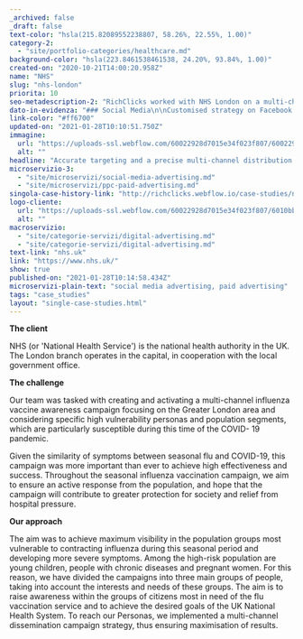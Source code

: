 ```yaml
---
_archived: false
_draft: false
text-color: "hsla(215.82089552238807, 58.26%, 22.55%, 1.00)"
category-2:
  - "site/portfolio-categories/healthcare.md"
background-color: "hsla(223.8461538461538, 24.20%, 93.84%, 1.00)"
created-on: "2020-10-21T14:00:20.958Z"
name: "NHS"
slug: "nhs-london"
priorita: 10
seo-metadescription-2: "RichClicks worked with NHS London on a multi-channel campaign to raise awareness of the Covid-19 flu vaccine. Find out how it went!"
dato-in-evidenza: "### Social Media\n\nCustomised strategy on Facebook and Instagram  \n\n### Google Ads\n\nBranded and non-branded campaigns  \n\n### Multichannel strategy\n\nWith an ADV analysis to guarantee maximum results"
link-color: "#ff6700"
updated-on: "2021-01-28T10:10:51.750Z"
immagine:
  url: "https://uploads-ssl.webflow.com/60022928d7015e34f023f807/60022928d7015e71da23fb5a_case-_0000s_0007_NHS_Background-compressed-11zon.jpg"
  alt: ""
headline: "Accurate targeting and a precise multi-channel distribution during a crucial moment"
microservizio-3:
  - "site/microservizi/social-media-advertising.md"
  - "site/microservizi/ppc-paid-advertising.md"
singola-case-history-link: "http://richclicks.webflow.io/case-studies/nhs-london"
logo-cliente:
  url: "https://uploads-ssl.webflow.com/60022928d7015e34f023f807/6010bb2fc4207ce46b010893_60022928d7015e2f6c23fbaf_nhs.png"
  alt: ""
macroservizio:
  - "site/categorie-servizi/digital-advertising.md"
  - "site/categorie-servizi/digital-advertising.md"
text-link: "nhs.uk"
link: "https://www.nhs.uk/"
show: true
published-on: "2021-01-28T10:14:58.434Z"
microservizi-plain-text: "social media advertising, paid advertising"
tags: "case_studies"
layout: "single-case-studies.html"
---
```


**The client**  

NHS (or 'National Health Service') is the national health authority in the UK. The London branch operates in the capital, in cooperation with the local government office.  

**The challenge**  

Our team was tasked with creating and activating a multi-channel influenza vaccine awareness campaign focusing on the Greater London area and considering specific high vulnerability personas and population segments, which are particularly susceptible during this time of the COVID- 19 pandemic.  

Given the similarity of symptoms between seasonal flu and COVID-19, this campaign was more important than ever to achieve high effectiveness and success. Throughout the seasonal influenza vaccination campaign, we aim to ensure an active response from the population, and hope that the campaign will contribute to greater protection for society and relief from hospital pressure.  

**Our approach**‍

The aim was to achieve maximum visibility in the population groups most vulnerable to contracting influenza during this seasonal period and developing more severe symptoms. Among the high-risk population are young children, people with chronic diseases and pregnant women. For this reason, we have divided the campaigns into three main groups of people, taking into account the interests and needs of these groups. The aim is to raise awareness within the groups of citizens most in need of the flu vaccination service and to achieve the desired goals of the UK National Health System. To reach our Personas, we implemented a multi-channel dissemination campaign strategy, thus ensuring maximisation of results.**‍**
